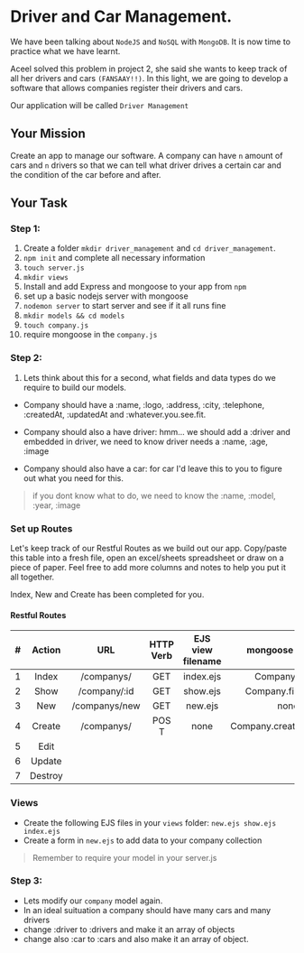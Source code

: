 # Driver and Car Management.
We have been talking about `NodeJS` and `NoSQL` with `MongoDB`. It is now time to practice what we have learnt.

Aceel solved this problem in project 2, she said she wants to keep track of all her drivers and cars `(FANSAAY!!)`. In this light, we are going to develop a software that allows companies register their drivers and cars. 

Our application will be called `Driver Management`

## Your Mission
Create an app to manage our software. A company can have `n` amount of cars 
and `n` drivers so that we can tell what driver drives a certain car and the condition of the car before and after.

## Your Task
### Step 1:

1. Create a folder `mkdir driver_management` and `cd driver_management`.
1. `npm init` and complete all necessary information
1. `touch server.js`
1. `mkdir views`
1. Install and add Express and mongoose to your app from `npm`
1. set up a basic nodejs server with mongoose
1. `nodemon server` to start server and see if it all runs fine
1. `mkdir models && cd models`
1. `touch company.js`
1. require mongoose in the `company.js`


### Step 2:
1. Lets think about this for a second, what fields and data types do we require to build our models.
- Company should have a :name, :logo, :address, :city, :telephone, :createdAt, :updatedAt and :whatever.you.see.fit.
    
- Company should also a have driver: hmm... we should add a :driver and embedded in driver, we need to know driver needs a
:name, :age, :image

- Company should also have a car: for car I'd leave this to you to figure out what you need for this. 

> if you dont know what to do, we need to know the :name, :model, :year, :image

### Set up Routes
Let's keep track of our Restful Routes as we build out our app. Copy/paste this table into a fresh file, open an excel/sheets spreadsheet or draw on a piece of paper. Feel free to add more columns and notes to help you put it all together.

Index, New and Create has been completed for you.

#### Restful Routes
|#|Action|URL|HTTP Verb|EJS view filename|mongoose method|
|:---:|:---:|:---:|:---:|:---:|:---:|
|1| Index | /companys/ | GET | index.ejs | Company.find()|
|2| Show |/company/:id| GET| show.ejs | Company.findById()|
|3| New | /companys/new | GET | new.ejs | none |
|4| Create | /companys/ | POS T| none | Company.create(req.body)|
|5| Edit |||||
|6| Update |||||
|7| Destroy ||||||


### Views
 - Create the following EJS files in your `views` folder: `new.ejs show.ejs index.ejs` 
 - Create a form in `new.ejs` to add data to your company collection
 
 > Remember to require your model in your server.js
  
### Step 3:
 - Lets modify our `company` model again.
 - In an ideal suituation a company should have many cars and many drivers
 - change :driver to :drivers and make it an array of objects
 - change also :car to :cars and also make it an array of object.


